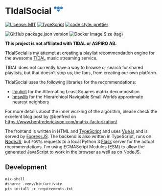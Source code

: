 # TIdalSocial ![logo](https://github.com/lionello/TIdalSocial/blob/master/static/favicon-32x32.png?raw=true)

[![License: MIT](https://img.shields.io/badge/License-MIT-yellow.svg)](https://opensource.org/licenses/MIT)
[![TypeScript](https://img.shields.io/badge/%3C%2F%3E-TypeScript-%230074c1.svg)](https://www.typescriptlang.org/)
[![code style: prettier](https://img.shields.io/badge/code_style-prettier-f8bc45.svg)](https://github.com/prettier/prettier)

![GitHub package.json version](https://img.shields.io/github/package-json/v/lionello/tidalsocial)
![Docker Image Size (tag)](https://img.shields.io/docker/image-size/lionello/tidalsocial/latest)

**This project is not affiliated with TIDAL or ASPIRO AB.**

TIdalSocial is my attempt at creating a playlist recommendation engine for the awesome [TIDAL](https://tidal.com/) music streaming service.

TIDAL does not currently have a way to browse or search for shared playlists, but that doesn't stop us, the fans, from creating our own platform.

TIdalSocial uses the following libraries for the recommendations:
* [implicit](https://github.com/benfred/implicit/) for the Alternating Least Squares matrix decomposition
* [hnswlib](https://github.com/nmslib/hnswlib) for the Hierarchical Navigable Small Worlds approximate nearest neighbors

For more details about the inner working of the algorithm, please check the excelent blog post by @benfred on https://www.benfrederickson.com/matrix-factorization/

The frontend is written in HTML and [TypeScript](https://www.typescriptlang.org) and uses [Vue.js](https://vuejs.org) and is served by [ExpressJS](https://expressjs.com).
The backend is also written in TypeScript, runs on [NodeJS](https://nodejs.org/), but `POST`s requests to a local Python 3 [Flask](https://flask.palletsprojects.com/en/1.1.x/) server for the actual recommendations. I'm using ECMAScript Modules (ESM) to allow the generated JavaScript to work in the browser as well as on NodeJS.

## Development
```
nix-shell
#source .venv/bin/activate
pip install -r requirements.txt
```

